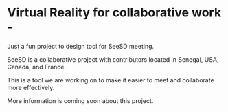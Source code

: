 Virtual Reality for collaborative work - 
============

Just a fun project to design tool for SeeSD meeting. 

SeeSD is a collaborative project with contributors located in Senegal, USA, Canada, and France. 

This is a tool we are working on to make it easier to meet and collaborate more effectively. 

More information is coming soon about this project. 


